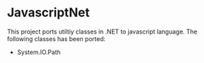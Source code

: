 # JavascriptNet

This project ports utiltiy classes in .NET to javascript language.
The following classes has been ported:
  - System.IO.Path
